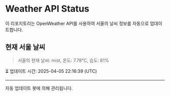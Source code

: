 
# Weather API Status

이 리포지토리는 OpenWeather API를 사용하여 서울의 날씨 정보를 자동으로 업데이트합니다.

## 현재 서울 날씨
> 서울의 현재 날씨: mist, 온도: 7.78°C, 습도: 81%

⏳ 업데이트 시간: 2025-04-05 22:16:39 (UTC)

---
자동 업데이트 봇에 의해 관리됩니다.
